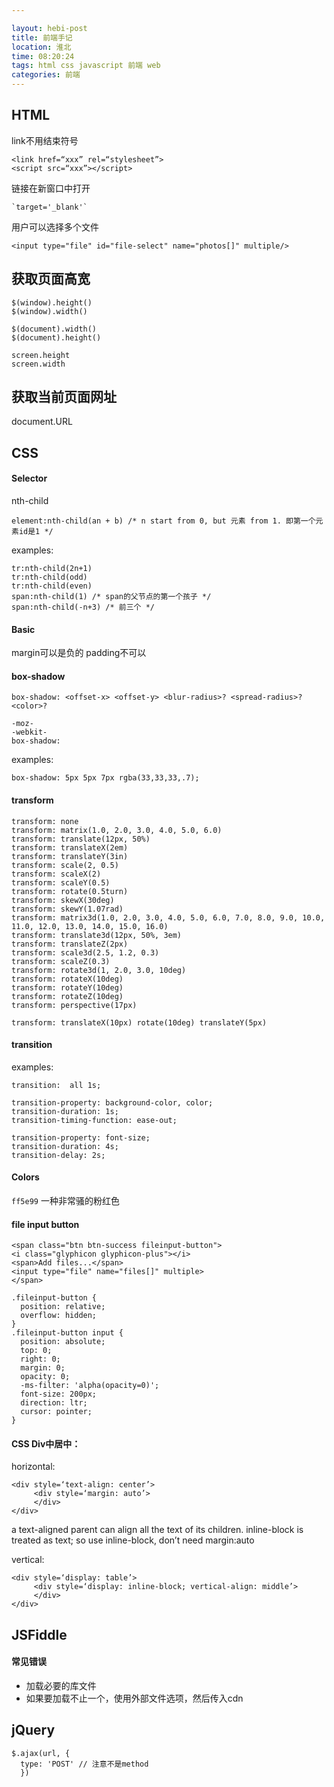```yaml
---

layout: hebi-post
title: 前端手记
location: 淮北
time: 08:20:24
tags: html css javascript 前端 web
categories: 前端
---
```


## HTML

link不用结束符号

```
<link href=“xxx” rel=“stylesheet”>
<script src=“xxx”></script>
```

链接在新窗口中打开

```
`target='_blank'`
```

用户可以选择多个文件

```
<input type="file" id="file-select" name="photos[]" multiple/>
```

<!--more-->

## 获取页面高宽

```
$(window).height()
$(window).width()

$(document).width()
$(document).height()

screen.height
screen.width
```

## 获取当前页面网址
document.URL

## CSS

#### Selector

nth-child

```
element:nth-child(an + b) /* n start from 0, but 元素 from 1. 即第一个元素id是1 */
```


examples:

```
tr:nth-child(2n+1)
tr:nth-child(odd)
tr:nth-child(even)
span:nth-child(1) /* span的父节点的第一个孩子 */
span:nth-child(-n+3) /* 前三个 */
```

#### Basic

margin可以是负的
padding不可以

#### box-shadow

```
box-shadow: <offset-x> <offset-y> <blur-radius>? <spread-radius>? <color>?
```

```
-moz-
-webkit-
box-shadow:
```

examples:

```
box-shadow: 5px 5px 7px rgba(33,33,33,.7);
```

#### transform

```
transform: none
transform: matrix(1.0, 2.0, 3.0, 4.0, 5.0, 6.0)
transform: translate(12px, 50%)
transform: translateX(2em)
transform: translateY(3in)
transform: scale(2, 0.5)
transform: scaleX(2)
transform: scaleY(0.5)
transform: rotate(0.5turn)
transform: skewX(30deg)
transform: skewY(1.07rad)
transform: matrix3d(1.0, 2.0, 3.0, 4.0, 5.0, 6.0, 7.0, 8.0, 9.0, 10.0, 11.0, 12.0, 13.0, 14.0, 15.0, 16.0)
transform: translate3d(12px, 50%, 3em)
transform: translateZ(2px)
transform: scale3d(2.5, 1.2, 0.3)
transform: scaleZ(0.3)
transform: rotate3d(1, 2.0, 3.0, 10deg)
transform: rotateX(10deg)
transform: rotateY(10deg)
transform: rotateZ(10deg)
transform: perspective(17px)

transform: translateX(10px) rotate(10deg) translateY(5px)
```

#### transition

examples:

```
transition:  all 1s;
```

```
transition-property: background-color, color;
transition-duration: 1s;
transition-timing-function: ease-out;
```

```
transition-property: font-size;
transition-duration: 4s;
transition-delay: 2s;
```

#### Colors

`ff5e99` 一种非常骚的粉红色

#### file input button

```
<span class="btn btn-success fileinput-button">
<i class="glyphicon glyphicon-plus"></i>
<span>Add files...</span>
<input type="file" name="files[]" multiple>
</span>
```

```
.fileinput-button {
  position: relative;
  overflow: hidden;
}
.fileinput-button input {
  position: absolute;
  top: 0;
  right: 0;
  margin: 0;
  opacity: 0;
  -ms-filter: 'alpha(opacity=0)';
  font-size: 200px;
  direction: ltr;
  cursor: pointer;
}
```


#### CSS Div中居中：

horizontal:

```
<div style=‘text-align: center’>
     <div style=‘margin: auto’>
     </div>
</div>
```

a text-aligned parent can align all the text of its children.
inline-block is treated as text; so use inline-block, don’t need margin:auto

vertical:

```
<div style=‘display: table’>
     <div style=‘display: inline-block; vertical-align: middle’>
     </div>
</div>
```

## JSFiddle

#### 常见错误
* 加载必要的库文件
* 如果要加载不止一个，使用外部文件选项，然后传入cdn

## jQuery
```
$.ajax(url, {
  type: 'POST' // 注意不是method
  })
```
